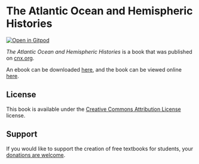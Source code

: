 # The Atlantic Ocean and Hemispheric Histories

[![Open in Gitpod](https://gitpod.io/button/open-in-gitpod.svg)](https://gitpod.io/from-referrer/)

_The Atlantic Ocean and Hemispheric Histories_ is a book that was published on [cnx.org](https://cnx.org/).

An ebook can be downloaded [here](https://github.com/cnx-user-books/cnxbook-atlantic-world/releases/latest), and the book can be viewed online [here](https://github.com/cnx-user-books/cnxbook-atlantic-world/releases/latest).

## License
This book is available under the [Creative Commons Attribution License](./LICENSE) license.

## Support
If you would like to support the creation of free textbooks for students, your [donations are welcome](https://riceconnect.rice.edu/donation/support-openstax-banner).
